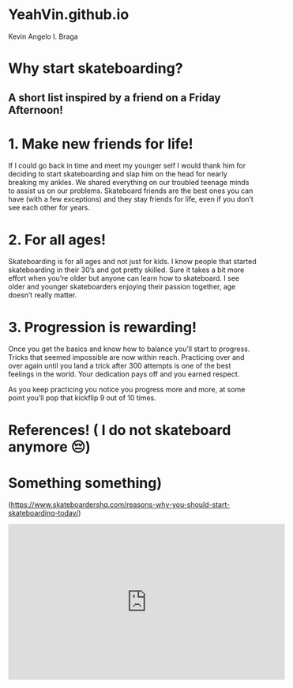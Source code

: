 # YeahVin.github.io
Kevin Angelo I. Braga

# Why start skateboarding?
## A short list inspired by a friend on a Friday Afternoon!

# 1. Make new friends for life!
If I could go back in time and meet my younger self I would thank him for deciding to start skateboarding and slap him on the head for nearly breaking my ankles. We shared everything on our troubled teenage minds to assist us on our problems. Skateboard friends are the best ones you can have (with a few exceptions) and they stay friends for life, even if you don’t see each other for years.

# 2. For all ages!
Skateboarding is for all ages and not just for kids. I know people that started skateboarding in their 30’s and got pretty skilled. Sure it takes a bit more effort when you’re older but anyone can learn how to skateboard. I see older and younger skateboarders enjoying their passion together, age doesn’t really matter.

# 3. Progression is rewarding!
Once you get the basics and know how to balance you’ll start to progress. Tricks that seemed impossible are now within reach. Practicing over and over again until you land a trick after 300 attempts is one of the best feelings in the world. Your dedication pays off and you earned respect.

As you keep practicing you notice you progress more and more, at some point you’ll pop that kickflip 9 out of 10 times.

# References! ( I do not skateboard anymore :pensive:)

# Something something)
(https://www.skateboardershq.com/reasons-why-you-should-start-skateboarding-today/)
<iframe width="560" height="315" src="https://www.youtube.com/embed/ZB9dz2WRP7I?si=GC5XBLcW7vb_9G-E" title="YouTube video player" frameborder="0" allow="accelerometer; autoplay; clipboard-write; encrypted-media; gyroscope; picture-in-picture; web-share" allowfullscreen></iframe>
